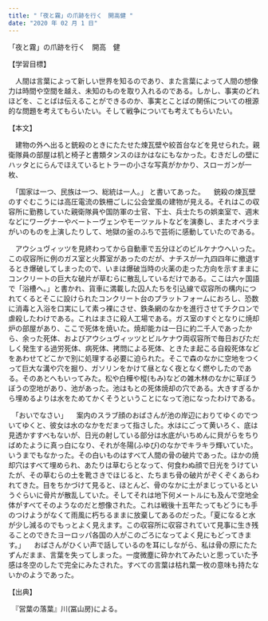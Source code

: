 ```yaml
---
title: "「夜と霧」の爪跡を行く　開高健 "
date: "2020 年 02 月 1 日"
---
```



「夜と霧」の爪跡を行く　開高　健 

【学習目標】 

　人間は言葉によって新しい世界を知るのであり、また言葉によって人間の想像力は時間や空間を越え、未知のものを取り入れるのである。しかし、事実のどれほどを、ことばは伝えることができるのか、事実とことばの関係についての根源的な問題を考えてもらいたい。そして戦争についても考えてもらいたい。 

【本文】 

　建物の外へ出ると銃殺のときにたたせた煉瓦壁や絞首台などを見せられた。親衛隊員の部屋は机と椅子と書類タンスのほかはなにもなかった。むきだしの壁にハッタとにらんでほえているヒトラーの小さな写真がかかり、スローガンが一枚、 

　「国家は一つ、民族は一つ、総統は一人。」 と書いてあった。 　銃殺の煉瓦壁のすぐむこうには高圧電流の鉄柵ごしに公会堂風の建物が見える。それはこの収容所に勤務していた親衛隊員や国防軍の士官、下士、兵士たちの娯楽室で、週末などにワーグナーやベートーヴェンやモーツァルトなどを演奏し、またオペラまがいのものを上演したりして、地獄の釜のふちで芸術に感動していたのである。

　アウシュヴィッツを見終わってから自動車で五分ほどのビルケナウへいった。この収容所に例のガス室と火葬室があったのだが、ナチスが一九四四年に撤退するとき爆破してしまったので、いまは爆破当時の火薬の走った方向を示すままにコンクリートの巨大な破片が草むらに散乱しているだけである。ここは六ヶ国語で「浴槽へ。」と書かれ、貨車に満載した囚人たちを引込線で収容所の構内につれてくるとそこに設けられたコンクリート台のプラットフォームにおろし、恐数に消毒と入浴を口実にして素っ裸にさせ、鉄条網のなかを進行させてチクロンで虐殺したわけである。これはまさに殺人工場である。ガス室のすぐとなりに焼却炉の部屋があり、ここで死体を焼いた。焼却能カは一日に約二千人であったから、余った死体、およびアウシュヴィッツとビルケナウ両収容所で毎日おびただしく発生する過労死体、病死体、拷問による死体、ときたま起こる自殺死体など をあわせてどこかで別に処理する必要に迫られた。そこで森のなかに空地をつくって巨大な溝や穴を掘り、ガソリンをかけて昼となく夜となく燃やしたのである。そのあとへもいってみた。松や白樺や樅(もみ)などの雑木林のなかに草ぼうぼうの空地があり、池があった。池はもとの死体焼却の穴である。大きすぎるから埋めるよりは水をためてかくそうということになって池になったわけである。 

　「おいでなさい」 　案内のスラブ顔のおばさんが池の岸辺におりてゆくのでついてゆくと、彼女は水のなかをだまって指さした。水はにごって黄いろく、底は見透かすすべもないが、日光の射している部分は水底がいちめんに貝がらをちりばめたように真っ白になり、それが冬陽(ふゆび)のなかでキラキラ輝いていた。いうまでもなかった。その白いものはすべて人間の骨の破片であった。ほかの焼却穴はすべて埋められ、あたりは草むらとなって、何食わぬ顔で日光をうけていたが、その草むらの土を靴さきでほじると、たちまち骨の破片がぞくぞくあらわれてきた。目をちかづけて見ると、ほとんど、骨のなかに土がまじっているというぐらいに骨片が散乱していた。そしてそれは地下何メートルにも及んで空地全体がすべてそのようなのだと想像された。これは戦後十五年たってもどうにも手のつけようがなくて雨風に朽ちるままに放棄してあるのだった。「夏になると水が少し減るのでもっとよく見えます。この収容所に収容されていて見事に生き残ることのできたヨーロッパ各国の人がこのごろになってよく見にもどってきます。」 　おばさんがひくい声で話しているのを耳にしながら、私は骨の原にたたずんだまま、言葉を失ってしまった。一度微塵に砕かれてみたいと思っていた予感は冬空のしたで完全にみたされた。すべての言葉は枯れ葉一枚の意味も持たないかのようであった。 

【出典】 

　『営葉の落葉』川(冨山房)による。